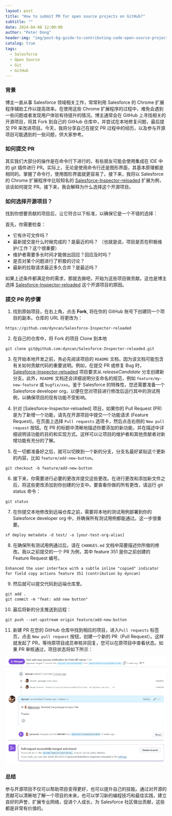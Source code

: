 ```yaml
---
layout: post
title: "How to submit PR for open source projects on GitHub?"
subtitle: ""
date: 2024-04-08 12:00:00
author: "Peter Dong"
header-img: "img/post-bg-guide-to-contributing-code-open-source-project.png"
catalog: true
tags:
  - Salesforce
  - Open Source
  - Git
  - GitHub
---
```


### 背景

博主一直从事 Salesforce 领域相关工作，常常利用 Salesforce 的 Chrome 扩展程序辅助工作以提高效率。在使用这些 Chrome 扩展程序的过程中，难免会遇到一些问题或者发现用户体验有待提升的情况。博主通常会在 GitHub 上寻找相关的开源项目，将其 Fork 到自己的 GitHub 仓库中，并尝试在本地修复问题，最后提交 PR 来改进项目。今天，我将分享自己在提交 PR 过程中的经历，以及参与开源项目可能遇到的一些问题，供大家参考。

### 如何提交 PR

其实我们大部分的操作是在命令行下进行的，有些朋友可能会使用集成在 IDE 中的 git 插件进行 PR。实际上，无论是使用命令行还是图形界面，其基本原理都是相同的。掌握了命令行，使用图形界面就更容易了。接下来，我将以 Salesforce 的 Chrome 扩展程序中比较知名的 [Salesforce-Inspector-reloaded](https://github.com/tprouvot/Salesforce-Inspector-reloaded) 扩展为例，谈谈如何提交 PR。接下来，我会解释为什么选择这个开源项目。

### 如何选择开源项目？

找到你想要贡献的项目后，让它符合以下标准，以确保它是一个不错的选择：

首先，你需要检查：

- 它有许可文件吗？
- 最新提交是什么时候完成的？是最近的吗？ （也就是说，项目是否在积极维护/工作？这个很重要）
- 维护者需要多长时间才能做出回应？回应及时吗？
- 是否对某个问题进行了积极的讨论？
- 最新的拉取请求最近多久合并？是最近吗？

如果上述条件都满足你的需求，那就去做吧，开始为这些项目做贡献。这也是博主选择 [Salesforce-Inspector-reloaded](https://github.com/tprouvot/Salesforce-Inspector-reloaded) 这个开源项目的原因。

### 提交 PR 的步骤

1. 找到原始项目，在右上角，点击 __Fork__, 将在你的 GitHub 账号下创建同一个项目的副本。仓库的 URL 将更改为：
```
https://github.com/dyncan/Salesforce-Inspector-reloaded
```

2. 在自己的仓库中，将 Fork 的项目 Clone 到本地
```
git clone git@github.com:dyncan/Salesforce-Inspector-reloaded.git
```

3. 在开始本地开发之前，务必先阅读项目的 `README` 文档，因为该文档可能包含有关如何贡献代码的重要说明。例如，在提交 PR 或修复 Bug 时，[Salesforce-Inspector-reloaded](https://github.com/tprouvot/Salesforce-Inspector-reloaded) 项目要求从 _releaseCandidate_ 分支创建新分支。此外，`README` 文档还会详细说明分支命名的规范，例如 `feature/my-new-feature` 或 `bugfix/xxx`。鉴于 Salesforce 的特殊性，您还需要准备一个 Salesforce developer org，以便在您对项目进行修改后运行其中的测试用例，以确保项目的现有功能不受影响。

4. 针对 [Salesforce-Inspector-reloaded] 项目，如果你的 Pull Request (PR) 是为了新增一个功能，请先在开源项目中提交一个功能请求 (Feature Request)。在页面上选择 `Pull requests` 选项卡，然后点击右侧的 `New pull request` 按钮。在 PR 的标题中清晰地描述你要添加的新功能，并在描述中详细说明该功能的目的和实现方式。这样可以让项目的维护者和其他贡献者对新增功能有充分的了解。

5. 在一切都准备好之后，就可以切换到一个新的分支，分支名最好紧贴这个更新的内容，比如 `feature/add-new-button`。
```
git checkout -b feature/add-new-button
```

6. 接下来，你需要进行必要的更改并提交这些更改。在进行更改和添加新文件之后，将这些更改添加到你创建的分支中。要查看你做的所有更改，请运行 git status 命令：
```
git status
```

7. 在你提交本地修改到远端仓库之前，需要将本地的测试用例部署到你的 Salesforce developer org 中，并确保所有测试用例都能通过。这一步很重要。
```
sf deploy metadata -d test/ -o [your-test-org-alias]
```

8. 在确保所有测试用例通过后，请在 `CHANGES.md` 文档中简要描述你所做的修改。我以之前提交的一个 PR 为例，其中 feature 351 是你之前创建的 Feature Request 编号。
```
Enhanced the user interface with a subtle inline "copied" indicator for field copy actions feature 351 (contribution by dyncan)
```

9. 然后就可以提交代码到远端仓库里。
```
git add .
git commit -m "feat: add new button"
```

10. 最后将新的分支推送到远程：
```
git push --set-upstream origin feature/add-new-button
```

11. 新建 PR
在您的 GitHub 仓库中找到相应的项目，进入`Pull requests` 标签页，点击 `New pull request` 按钮，创建一个新的 PR（Pull Request）。这样就发起了 PR，等待原项目成员审核并回复，您可以在原项目中查看状态。如果 PR 审核通过，项目状态将如下所示：

![img](/img/in-post/post-bg-pr-merged.png)

### 总结
参与开源项目不仅可以帮助项目变得更好，也可以提升自己的技能。通过对开源的贡献可以清晰地了解一个项目的未来，也可以学习新的编程技巧和最佳实践，建立良好的声誉，扩展专业网络，促进个人成长，为 Salesforce 社区做出贡献，这些都是非常有价值的。

